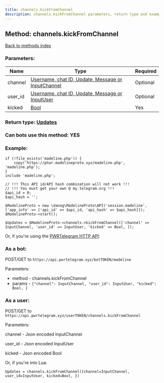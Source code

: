 ```yaml
---
title: channels.kickFromChannel
description: channels.kickFromChannel parameters, return type and example
---
```

## Method: channels.kickFromChannel  
[Back to methods index](index.md)


### Parameters:

| Name     |    Type       | Required |
|----------|---------------|----------|
|channel|[Username, chat ID, Update, Message or InputChannel](../types/InputChannel.md) | Optional|
|user\_id|[Username, chat ID, Update, Message or InputUser](../types/InputUser.md) | Optional|
|kicked|[Bool](../types/Bool.md) | Yes|


### Return type: [Updates](../types/Updates.md)

### Can bots use this method: **YES**


### Example:


```
if (!file_exists('madeline.php')) {
    copy('https://phar.madelineproto.xyz/madeline.php', 'madeline.php');
}
include 'madeline.php';

// !!! This API id/API hash combination will not work !!!
// !!! You must get your own @ my.telegram.org !!!
$api_id = 0;
$api_hash = '';

$MadelineProto = new \danog\MadelineProto\API('session.madeline', ['app_info' => ['api_id' => $api_id, 'api_hash' => $api_hash]]);
$MadelineProto->start();

$Updates = $MadelineProto->channels->kickFromChannel(['channel' => InputChannel, 'user_id' => InputUser, 'kicked' => Bool, ]);
```

Or, if you're using the [PWRTelegram HTTP API](https://pwrtelegram.xyz):

### As a bot:

POST/GET to `https://api.pwrtelegram.xyz/botTOKEN/madeline`

Parameters:

* method - channels.kickFromChannel
* params - `{"channel": InputChannel, "user_id": InputUser, "kicked": Bool, }`



### As a user:

POST/GET to `https://api.pwrtelegram.xyz/userTOKEN/channels.kickFromChannel`

Parameters:

channel - Json encoded InputChannel

user_id - Json encoded InputUser

kicked - Json encoded Bool




Or, if you're into Lua:

```
Updates = channels.kickFromChannel({channel=InputChannel, user_id=InputUser, kicked=Bool, })
```

